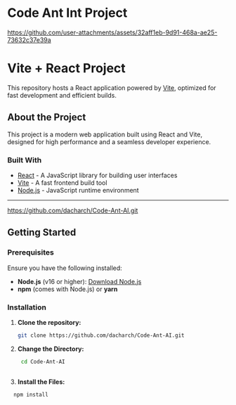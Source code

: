 # Code Ant Int Project 

https://github.com/user-attachments/assets/32aff1eb-9d91-468a-ae25-73632c37e39a


# Vite + React Project

This repository hosts a React application powered by [Vite](https://vitejs.dev/), optimized for fast development and efficient builds.


## About the Project

This project is a modern web application built using React and Vite, designed for high performance and a seamless developer experience.

### Built With

- [React](https://reactjs.org/) - A JavaScript library for building user interfaces
- [Vite](https://vitejs.dev/) - A fast frontend build tool
- [Node.js](https://nodejs.org/) - JavaScript runtime environment

---

https://github.com/dacharch/Code-Ant-AI.git

## Getting Started



### Prerequisites

Ensure you have the following installed:

- **Node.js** (v16 or higher): [Download Node.js](https://nodejs.org/)
- **npm** (comes with Node.js) or **yarn**

### Installation

1. **Clone the repository:**

   ```bash
   git clone https://github.com/dacharch/Code-Ant-AI.git

2. **Change the Directory:**
   ```bash
    cd Code-Ant-AI
  
3. **Install the Files:**

  ``` bash
    npm install 
   
   
